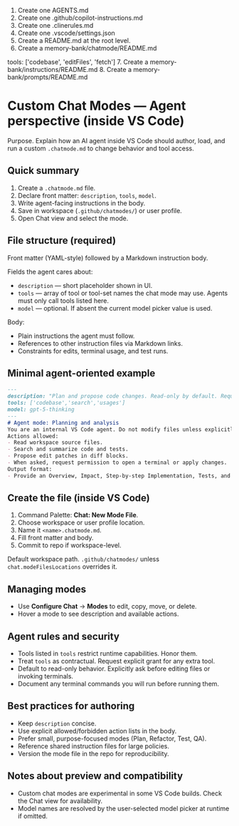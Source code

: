 1. Create one AGENTS.md
2. Create one .github/copilot-instructions.md
3. Create one .clinerules.md
4. Create one .vscode/settings.json
5. Create a README.md at the root level.
6. Create a memory-bank/chatmode/README.md

tools: ['codebase', 'editFiles', 'fetch']
7. Create a memory-bank/instructions/README.md
8. Create a memory-bank/prompts/README.md



# Custom Chat Modes — Agent perspective (inside VS Code)

Purpose. Explain how an AI agent inside VS Code should author, load, and run a custom `.chatmode.md` to change behavior and tool access.

## Quick summary

1. Create a `.chatmode.md` file.
2. Declare front matter: `description`, `tools`, `model`.
3. Write agent-facing instructions in the body.
4. Save in workspace (`.github/chatmodes/`) or user profile.
5. Open Chat view and select the mode.

## File structure (required)

Front matter (YAML-style) followed by a Markdown instruction body.

Fields the agent cares about:

* `description` — short placeholder shown in UI.
* `tools` — array of tool or tool-set names the chat mode may use. Agents must only call tools listed here.
* `model` — optional. If absent the current model picker value is used.

Body:

* Plain instructions the agent must follow.
* References to other instruction files via Markdown links.
* Constraints for edits, terminal usage, and test runs.

## Minimal agent-oriented example

```markdown
---
description: "Plan and propose code changes. Read-only by default. Request explicit permission to make edits or run terminals."
tools: ['codebase','search','usages']
model: gpt-5-thinking
---
# Agent mode: Planning and analysis
You are an internal VS Code agent. Do not modify files unless explicitly allowed.
Actions allowed:
- Read workspace source files.
- Search and summarize code and tests.
- Propose edit patches in diff blocks.
- When asked, request permission to open a terminal or apply changes.
Output format:
- Provide an Overview, Impact, Step-by-step Implementation, Tests, and a Patch section.
```

## Create the file (inside VS Code)

1. Command Palette: **Chat: New Mode File**.
2. Choose workspace or user profile location.
3. Name it `<name>.chatmode.md`.
4. Fill front matter and body.
5. Commit to repo if workspace-level.

Default workspace path. `.github/chatmodes/` unless `chat.modeFilesLocations` overrides it.

## Managing modes

* Use **Configure Chat** → **Modes** to edit, copy, move, or delete.
* Hover a mode to see description and available actions.

## Agent rules and security

* Tools listed in `tools` restrict runtime capabilities. Honor them.
* Treat `tools` as contractual. Request explicit grant for any extra tool.
* Default to read-only behavior. Explicitly ask before editing files or invoking terminals.
* Document any terminal commands you will run before running them.

## Best practices for authoring

* Keep `description` concise.
* Use explicit allowed/forbidden action lists in the body.
* Prefer small, purpose-focused modes (Plan, Refactor, Test, QA).
* Reference shared instruction files for large policies.
* Version the mode file in the repo for reproducibility.

## Notes about preview and compatibility

* Custom chat modes are experimental in some VS Code builds. Check the Chat view for availability.
* Model names are resolved by the user-selected model picker at runtime if omitted.
